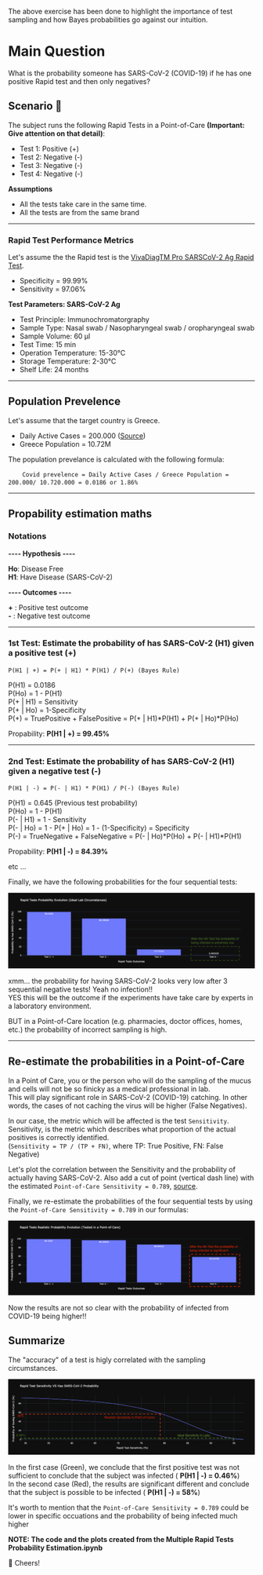 
The above exercise has been done to highlight the importance of test sampling and how Bayes probabilities go against our intuition.

# Main Question
What is the probability someone has SARS-CoV-2 (COVID-19) if he has one positive Rapid test and then only negatives?

## Scenario :syringe:
The subject runs the following Rapid Tests in a Point-of-Care **(Important: Give attention on that detail)**:
* Test 1: Positive (+)
* Test 2: Negative (-)
* Test 3: Negative (-)
* Test 4: Negative (-)

**Assumptions**
* All the tests take care in the same time.
* All the tests are from the same brand
    
---

### Rapid Test Performance Metrics
Let's assume the the Rapid test is the [VivaDiagTM Pro SARSCoV-2 Ag Rapid Test](https://www.mmbiotech.it/en/prodotto/vivadiag-pro-sars-cov-2-ag-rapid-test-tampone-antigene-covid-rapido-confezione-da-25-tamponi-rapidi/).
* Specificity = 99.99%
* Sensitivity = 97.06%

**Test Parameters: SARS-CoV-2 Ag**
* Test Principle: Immunochromatorgraphy
* Sample Type: Nasal swab / Nasopharyngeal swab / oropharyngeal swab
* Sample Volume: 60 μl
* Test Time: 15 min
* Operation Temperature: 15-30°C
* Storage Temperature: 2-30°C
* Shelf Life: 24 months

---

## Population Prevelence
Let's assume that the target country is Greece.
  * Daily Active Cases = 200.000 ([Source](https://www.worldometers.info/coronavirus/country/greece/))
  * Greece Population = 10.72M

The population prevelance is calculated with the following formula:
```
    Covid prevelence = Daily Active Cases / Greece Population = 200.000/ 10.720.000 = 0.0186 or 1.86%
```
---

## Propability estimation maths

### Notations

**---- Hypothesis ----**

**Ho**: Disease Free \
**H1**: Have Disease (SARS-CoV-2)

**---- Outcomes ----**

**+** : Positive test outcome \
**-** : Negative test outcome

---

### 1st Test: Estimate the probability of has SARS-CoV-2 (H1) given a positive test (+)
```
P(H1 | +) = P(+ | H1) * P(H1) / P(+) (Bayes Rule)
```

P(H1) = 0.0186 \
P(Ho) = 1 - P(H1) \
P(+ | H1) = Sensitivity \
P(+ | Ho) = 1-Specificity \
P(+) = TruePositive + FalsePositive = P(+ | H1)*P(H1) + P(+ | Ho)*P(Ho)

Propability: **P(H1 | +) = 99.45%**

--- 

### 2nd Test: Estimate the probability of has SARS-CoV-2 (H1) given a negative test (-)
```
P(H1 | -) = P(- | H1) * P(H1) / P(-) (Bayes Rule)
```

P(H1) = 0.645 (Previous test probability) \
P(Ho) = 1 - P(H1) \
P(- | H1) = 1 - Sensitivity \
P(- | Ho) = 1 - P(+ | Ho) = 1 - (1-Specificity) = Specificity \
P(-) = TrueNegative + FalseNegative = P(- | Ho)*P(Ho) + P(- | H1)*P(H1)

Propability: **P(H1 | -) = 84.39%**

etc ...

Finally, we have the following probabilities for the four sequential tests:

![title](plots/ideal_probabilities.png)


xmm... the probability for having SARS-CoV-2 looks very low after 3 sequential negative tests! Yeah no infection!! \
YES this will be the outcome if the experiments have take care by experts in a laboratory environment.

BUT in a Point-of-Care location (e.g. pharmacies, doctor offices, homes,  etc.) the probability of incorrect sampling is high.

---
## Re-estimate the probabilities in a Point-of-Care

In a Point of Care, you or the person who will do the sampling of the mucus and cells will not be so finicky as a medical professional in lab. \
This will play significant role in SARS-CoV-2 (COVID-19) catching. In other words, the cases of not caching the virus will be higher (False Negatives).

In our case, the metric which will be affected is the test `Sensitivity`. \
Sensitivity, is the metric which describes what proportion of the actual positives is correctly identified. \
(`Sensitivity = TP / (TP + FN)`, where TP: True Positive, FN: False Negative)

Let's plot the correlation between the Sensitivity and the probability of actually having SARS-CoV-2.
Also add a cut of point (vertical dash line) with the estimated `Point-of-Care Sensitivity = 0.789`, [source](https://www.healthline.com/health/how-accurate-are-rapid-covid-tests).

Finally, we re-estimate the probabilities of the four sequential tests by using the `Point-of-Care Sensitivity = 0.789` in our formulas:

![title](plots/point_of_care_probabilities.png)

Now the results are not so clear with the probability of infected from COVID-19 being higher!!

## Summarize
The "accuracy" of a test is higly correlated with the sampling circumstances.


![title](plots/sensitivity_vs_probability.png)

In the first case (Green), we conclude that the first positive test was not sufficient to conclude that the subject was infected ( **P(H1 | -) = 0.46%**) \
In the second case (Red), the results are significant different and conclude that the subject is possible to be infected ( **P(H1 | -) = 58%**)

It's worth to mention that the `Point-of-Care Sensitivity = 0.789` could be lower in specific occuations and the probability of being infected much higher

**NOTE: The code and the plots created from the Multiple Rapid Tests Probability Estimation.ipynb**


:beers: Cheers!